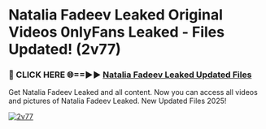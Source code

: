 # Natalia Fadeev Leaked Original Videos 0nlyFans Leaked - Files Updated! (2v77)

<h3>🔴 CLICK HERE 🌐==►► <a href="https://tinyurl.com/x26r9saj" rel="nofollow">Natalia Fadeev Leaked Updated Files</a></h3>

Get Natalia Fadeev Leaked and all content. Now you can access all videos and pictures of Natalia Fadeev Leaked. New Updated Files 2025!

[![2v77](https://i.imgur.com/LkgZPqh.gif)](https://tinyurl.com/x26r9saj)
